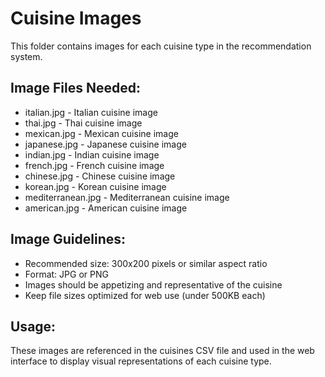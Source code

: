 # Cuisine Images

This folder contains images for each cuisine type in the recommendation system.

## Image Files Needed:
- italian.jpg - Italian cuisine image
- thai.jpg - Thai cuisine image
- mexican.jpg - Mexican cuisine image
- japanese.jpg - Japanese cuisine image
- indian.jpg - Indian cuisine image
- french.jpg - French cuisine image
- chinese.jpg - Chinese cuisine image
- korean.jpg - Korean cuisine image
- mediterranean.jpg - Mediterranean cuisine image
- american.jpg - American cuisine image

## Image Guidelines:
- Recommended size: 300x200 pixels or similar aspect ratio
- Format: JPG or PNG
- Images should be appetizing and representative of the cuisine
- Keep file sizes optimized for web use (under 500KB each)

## Usage:
These images are referenced in the cuisines CSV file and used in the web interface to display visual representations of each cuisine type.
